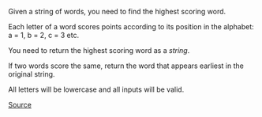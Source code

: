 Given a string of words, you need to find the highest scoring word.

Each letter of a word scores points according to its position in the alphabet: a = 1, b = 2, c = 3 etc.

You need to return the highest scoring word as a *string*.

If two words score the same, return the word that appears earliest in the original string.

All letters will be lowercase and all inputs will be valid.

[Source](https://www.codewars.com/kata/57eb8fcdf670e99d9b000272)
